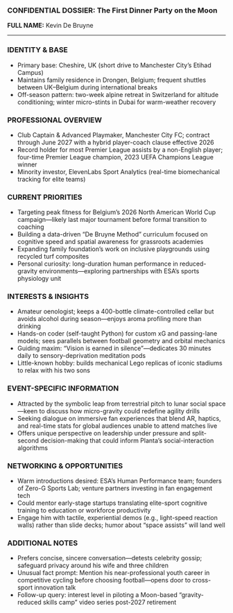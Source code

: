 ### CONFIDENTIAL DOSSIER: The First Dinner Party on the Moon

**FULL NAME:** Kevin De Bruyne

---
### IDENTITY & BASE
- Primary base: Cheshire, UK (short drive to Manchester City’s Etihad Campus)
- Maintains family residence in Drongen, Belgium; frequent shuttles between UK–Belgium during international breaks
- Off-season pattern: two-week alpine retreat in Switzerland for altitude conditioning; winter micro-stints in Dubai for warm-weather recovery

### PROFESSIONAL OVERVIEW
- Club Captain & Advanced Playmaker, Manchester City FC; contract through June 2027 with a hybrid player-coach clause effective 2026
- Record holder for most Premier League assists by a non-English player; four-time Premier League champion, 2023 UEFA Champions League winner
- Minority investor, ElevenLabs Sport Analytics (real-time biomechanical tracking for elite teams)

### CURRENT PRIORITIES
- Targeting peak fitness for Belgium’s 2026 North American World Cup campaign—likely last major tournament before formal transition to coaching
- Building a data-driven “De Bruyne Method” curriculum focused on cognitive speed and spatial awareness for grassroots academies
- Expanding family foundation’s work on inclusive playgrounds using recycled turf composites
- Personal curiosity: long-duration human performance in reduced-gravity environments—exploring partnerships with ESA’s sports physiology unit

### INTERESTS & INSIGHTS
- Amateur oenologist; keeps a 400-bottle climate-controlled cellar but avoids alcohol during season—enjoys aroma profiling more than drinking
- Hands-on coder (self-taught Python) for custom xG and passing-lane models; sees parallels between football geometry and orbital mechanics
- Guiding maxim: “Vision is earned in silence”—dedicates 30 minutes daily to sensory-deprivation meditation pods
- Little-known hobby: builds mechanical Lego replicas of iconic stadiums to relax with his two sons

### EVENT-SPECIFIC INFORMATION
- Attracted by the symbolic leap from terrestrial pitch to lunar social space—keen to discuss how micro-gravity could redefine agility drills
- Seeking dialogue on immersive fan experiences that blend AR, haptics, and real-time stats for global audiences unable to attend matches live
- Offers unique perspective on leadership under pressure and split-second decision-making that could inform Planta’s social-interaction algorithms

### NETWORKING & OPPORTUNITIES
- Warm introductions desired: ESA’s Human Performance team; founders of Zero-G Sports Lab; venture partners investing in fan engagement tech
- Could mentor early-stage startups translating elite-sport cognitive training to education or workforce productivity
- Engage him with tactile, experiential demos (e.g., light-speed reaction walls) rather than slide decks; humor about “space assists” will land well

### ADDITIONAL NOTES
- Prefers concise, sincere conversation—detests celebrity gossip; safeguard privacy around his wife and three children
- Unusual fact prompt: Mention his near-professional youth career in competitive cycling before choosing football—opens door to cross-sport innovation talk
- Follow-up query: interest level in piloting a Moon-based “gravity-reduced skills camp” video series post-2027 retirement